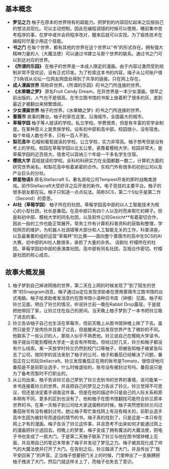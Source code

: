 ## 基本概念



- **梦见之力** 柚子在原本的世界特有的超能力。把梦到的内容回忆起来之后按自己的想法具现化。可以主动控制。因此在编程调错的时候可以使用，睡前集中思考程序的事，在梦中或许会将程序改对，醒来后就可以实现。为了锻炼技术在编程时尽量少用这个技能。
- **书之门** 在每个世界，都有其他的世界在这个世界以“书”的形式存在。拥有强大精神力量的人（大魔法使）可以通过书建立与那个世界的联系。通过书之门可以到达对应的世界。
- **《所谓的乐园》** 在柚子的世界是一本成人限定的漫画。由于内容过激而受到规制非常不受欢迎，没有正式印发。为了检索这本书的内容，梅子从公司账户借了5角钱从论坛一位网友网盘处得到了共享的链接。只在网上存在。
- **成人漫画世界** 简称异世界。《所谓的乐园》的书之门所连接的世界。
- **《水果糖之梦》** 原名Fruit Candy Dream，在异世界是一本少女漫画。很早之前出版的，人气也不是很高，在市立图书馆的书架上放着积了很多的灰，直到最近才被翻出来频繁借阅。
- **少女漫画世界** 柚子的世界。《水果糖之梦》的书之门所连接的世界。
- **蔷薇市** 故事的舞台。柚子的家在这里。沿海城市，全国最大的城市。
- **草莓学园** 柚子等人就读的学校。私立学校。学费很贵，但是有丰富的奖学金制度。在某种意义上是贵族学校。设有初中部和高中部。校园很小，没有宿舍。每个年级人数也不多，只有一百人不到。
- **梨花高中** 石榴和葡萄就读的学校。公立学校，实力非常高。柚子想考但是没有考上的学校。校园在草莓学园以北五公里，紧靠着樱桃大学。校园非常大，是草莓学园的近百倍大。宿舍可以容纳三个年级一千多名学生住宿。
- **樱桃大学** 荔枝就读的学校。全科的科研实力在全国都数一数二，计算机方面的研究世界闻名。和梨花高中有着紧密的合作。东校门外有很多的初创公司以及产业巨头的分社。
- **群星物语S** 原名Stellacraft S，著名游戏公司Tempest开发的即时战略类游戏。前作Stellacraft大受好评之后开发的新作。电子竞技的主要平台。柚子的很多朋友都在玩。柚子只知道一点点玩法。简称SCS，第二个S似乎是第二作（Second）的意思。
- **AI社（草莓学园）** 柚子所在的社团。草莓学园高中部的以人工智能技术为核心的小型社团，社长是番茄。在高中部只有四个人以及时而来帮忙的椰子。但是和初中部、樱桃大学的同名社团，以及软件公司Gesicht**有着密切合作，因此一般的工作也能正常展开。常务工作有计算机科普资料的获取和整理，学校网页的维护，为机器人社调错等大部分和人工智能无关的工作，科普讲座，以及最重要的组织运营“草莓杯”的比赛——面向整个蔷薇市的高中生SCS的AI大赛。初中部的AI社人数很多，承担了大量的杂务。
话剧社 柠檬所在的社团。草莓学园初中部的表演类社团。高中部有同名社团，互相合作密切。柠檬是社团的核心成员。


## 故事大概发展

1. 柚子梦到自己掉进网络的世界，第二天在上网的时候发现了“到了陌生的世界”的Snapgram消息，梅子通过ip定位发现求助者在使用蔷薇市立图书馆的台式电脑。柚子给求助者发消息约在图书馆小语种旧书库（钟楼）见面。柚子和铃兰见面，明白了铃兰的情况，听说铃兰前一晚在Rabbit Drop露宿，于是就把他带回了家，让铃兰住在自己的房间。当天晚上柚子梦到了一本书把铃兰吸了进去的事。
2. 铃兰告诉柚子自己也生活在草莓市，但前天晚上从图书馆钟楼上摔了下去。虽然只是受了皮肉伤并且昏了过去，但是醒来之后发现世界产生了微妙的不同。他联系了一些认识的人，那些人似乎不熟悉他。铃兰说自己在樱桃大学读书，柚子提出可能到樱桃大学走一走会有所帮助。但经过好几天，铃兰和柚子都没有什么线索。某一天放学时铃兰仍然到校门口等柚子，但被告知柚子被紧急叫去了公司。按同学的说法来到了柚子的公司，柚子和番茄已经解决了问题，番茄正在公司玩Stellacraft。铃兰发现番茄正在用的账号是Tomato，很惊讶地问番茄是不是前职业选手，什么时候退役的，账号没有被封过号吗。番茄说只是为了备考而暂时不打职业的。
3. 从公司出来，柚子告诉铃兰自己梦到了铃兰去到书的世界的事情，说可能某一本书连接着铃兰的世界。并且把自己的梦见之力告诉了铃兰。铃兰觉得不可思议，但还是决定着手调查这件事。但是在他的描述中只是自己的人际关系和原本稍有不同，更多的区别也没有了。他和柚子在图书馆翻找可能符合铃兰原本世界的书。在某一天柚子到公司给大家送蛋糕的时候，柚子突然想到铃兰问过番茄账号有没有被封过号。她让梅子帮忙查找网上有没有相关的，前职业选手高中生因为被封号而退役的情节的书。梅子真的找到了，只是这是一本只有在网上才有的漫画。梅子告诉了铃兰这件事，并且思考不出来如何才能通过网上的漫画把铃兰送回去。但晚上的梦里，梅子变成了拥有魔法的大魔法使，把电子书也变成了一扇大门。于是第二天柚子联系了铃兰与他在图书馆钟楼上见面，并且用自己的笔记本带来了梅子并发动了梦见之力。梅子被具现化成了帅气的大魔法使并打开了大门。在告别之后，铃兰踏进了大门，并且传出了“我平安回来了”的声音。正当梅子想要把门关上的时候，门里伸出了一支胳膊把柚子拽进了大门，然后门就这样关上了，而柚子也失去了意识。
